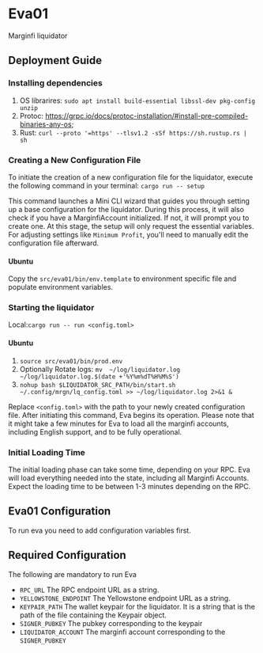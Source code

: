 
# Eva01

Marginfi liquidator

## Deployment Guide
### Installing dependencies

1. OS librarires: `sudo apt install build-essential libssl-dev pkg-config unzip`
1. Protoc:  https://grpc.io/docs/protoc-installation/#install-pre-compiled-binaries-any-os;
1. Rust: `curl --proto '=https' --tlsv1.2 -sSf https://sh.rustup.rs | sh`

### Creating a New Configuration File
To initiate the creation of a new configuration file for the liquidator, execute the following command in your terminal: `cargo run -- setup`

This command launches a Mini CLI wizard that guides you through setting up a base configuration for the liquidator. During this process, it will also check if you have a MarginfiAccount initialized. If not, it will prompt you to create one. At this stage, the setup will only request the essential variables. For adjusting settings like `Minimum Profit`, you'll need to manually edit the configuration file afterward.

#### Ubuntu 
Copy the `src/eva01/bin/env.template` to environment specific file and populate environment variables.

### Starting the liquidator
Local:`cargo run -- run <config.toml>`

#### Ubuntu
1. `source src/eva01/bin/prod.env`
1. Optionally Rotate logs: `mv  ~/log/liquidator.log  ~/log/liquidator.log.$(date +'%Y%m%dT%H%M%S')`
1. `nohup bash $LIQUIDATOR_SRC_PATH/bin/start.sh ~/.config/mrgn/lq_config.toml >> ~/log/liquidator.log 2>&1 &`

Replace `<config.toml>` with the path to your newly created configuration file. After initiating this command, Eva begins its operation. Please note that it might take a few minutes for Eva to load all the marginfi accounts, including English support, and to be fully operational.

### Initial Loading Time
The initial loading phase can take some time, depending on your RPC. Eva will load everything needed into the state, including all Marginfi Accounts. Expect the loading time to be between 1-3 minutes depending on the RPC.

## Eva01 Configuration
To run eva you need to add configuration variables first.

## Required Configuration
The following are mandatory to run Eva

- `RPC_URL` The RPC endpoint URL as a string.
- `YELLOWSTONE_ENDPOINT` The Yellowstone endpoint URL as a string.
- `KEYPAIR_PATH` The wallet keypair for the liquidator. It is a string that is the path of the file containing the Keypair object.
- `SIGNER_PUBKEY` The pubkey corresponding to the keypair
- `LIQUIDATOR_ACCOUNT` The marginfi account corresponding to the `SIGNER_PUBKEY`
